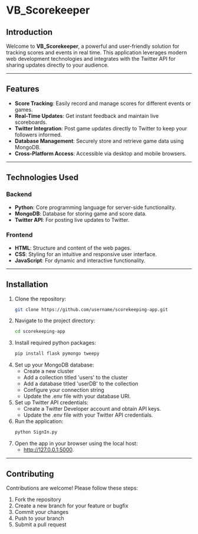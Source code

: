 # VB_Scorekeeper

## Introduction

Welcome to **VB_Scorekeeper**, a powerful and user-friendly solution for tracking scores and events in real time. This application leverages modern web development technologies and integrates with the Twitter API for sharing updates directly to your audience.

---

## Features

- **Score Tracking**: Easily record and manage scores for different events or games.
- **Real-Time Updates**: Get instant feedback and maintain live scoreboards.
- **Twitter Integration**: Post game updates directly to Twitter to keep your followers informed.
- **Database Management**: Securely store and retrieve game data using MongoDB.
- **Cross-Platform Access**: Accessible via desktop and mobile browsers.

---

## Technologies Used

### Backend
- **Python**: Core programming language for server-side functionality.
- **MongoDB**: Database for storing game and score data.
- **Twitter API**: For posting live updates to Twitter.

### Frontend
- **HTML**: Structure and content of the web pages.
- **CSS**: Styling for an intuitive and responsive user interface.
- **JavaScript**: For dynamic and interactive functionality.

---

## Installation

1. Clone the repository:
   ```bash
   git clone https://github.com/username/scorekeeping-app.git
2. Navigate to the project directory:
   ```bash
   cd scorekeeping-app
3. Install required python packages:
   ```bash
   pip install flask pymongo tweepy
4. Set up your MongoDB database:
   - Create a new cluster
   - Add a collection titled 'users' to the cluster
   - Add a database titled 'userDB' to the collection
   - Configure your connection string
   - Update the .env file with your database URI.
5. Set up Twitter API credentials:
   - Create a Twitter Developer account and obtain API keys.
   - Update the .env file with your Twitter API credentials.
6. Run the application:
   ```bash
   python SignIn.py
7. Open the app in your browser using the local host:
   - http://127.0.0.1:5000.
---
## Contributing 

Contributions are welcome! Please follow these steps:

1. Fork the repository
2. Create a new branch for your feature or bugfix
3. Commit your changes
4. Push to your branch
5. Submit a pull request


 




